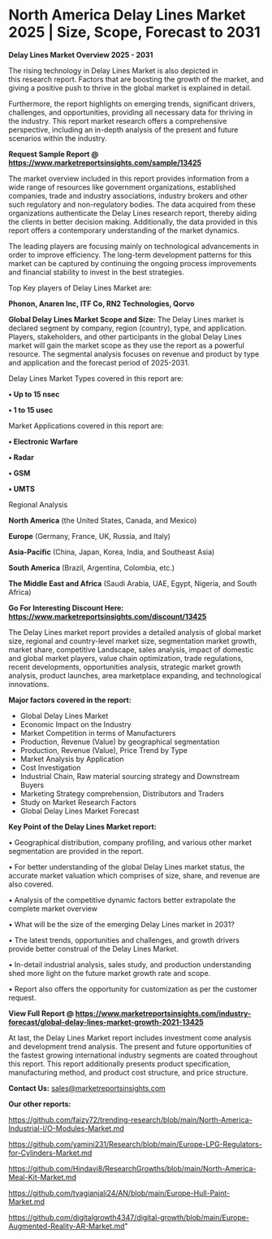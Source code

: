  # North America Delay Lines Market 2025 | Size, Scope, Forecast to 2031

<Strong> Delay Lines Market Overview 2025 - 2031</strong>

The rising technology in Delay Lines Market is also depicted in this research report. Factors that are boosting the growth of the market, and giving a positive push to thrive in the global market is explained in detail.

Furthermore, the report highlights on emerging trends, significant drivers, challenges, and opportunities, providing all necessary data for thriving in the industry. This report market research offers a comprehensive perspective, including an in-depth analysis of the present and future scenarios within the industry.

<strong>Request Sample Report @ <a href=https://www.marketreportsinsights.com/sample/13425>https://www.marketreportsinsights.com/sample/13425</a></strong>

The market overview included in this report provides information from a wide range of resources like government organizations, established companies, trade and industry associations, industry brokers and other such regulatory and non-regulatory bodies. The data acquired from these organizations authenticate the Delay Lines research report, thereby aiding the clients in better decision making. Additionally, the data provided in this report offers a contemporary understanding of the market dynamics.

The leading players are focusing mainly on technological advancements in order to improve efficiency. The long-term development patterns for this market can be captured by continuing the ongoing process improvements and financial stability to invest in the best strategies.

Top Key players of Delay Lines Market are:

<strong>Phonon, Anaren Inc, ITF Co, RN2 Technologies, Qorvo</strong>

<strong><b>Global Delay Lines Market Scope and Size:</b></strong>
The Delay Lines market is declared segment by company, region (country), type, and application. Players, stakeholders, and other participants in the global Delay Lines market will gain the market scope as they use the report as a powerful resource. The segmental analysis focuses on revenue and product by type and application and the forecast period of 2025-2031.

Delay Lines Market Types covered in this report are:

<strong>• Up to 15 nsec

• 1 to 15 usec</strong>

Market Applications covered in this report are:

<strong>• Electronic Warfare

• Radar

• GSM

• UMTS</strong> 

Regional Analysis

<strong>North America</strong> (the United States, Canada, and Mexico)

<strong>Europe</strong> (Germany, France, UK, Russia, and Italy)

<strong>Asia-Pacific</strong> (China, Japan, Korea, India, and Southeast Asia)

<strong>South America</strong> (Brazil, Argentina, Colombia, etc.)

<strong>The Middle East and Africa</strong> (Saudi Arabia, UAE, Egypt, Nigeria, and South Africa)

<strong>Go For Interesting Discount Here: <a href=https://www.marketreportsinsights.com/discount/13425>https://www.marketreportsinsights.com/discount/13425</a></strong>

The Delay Lines market report provides a detailed analysis of global market size, regional and country-level market size, segmentation market growth, market share, competitive Landscape, sales analysis, impact of domestic and global market players, value chain optimization, trade regulations, recent developments, opportunities analysis, strategic market growth analysis, product launches, area marketplace expanding, and technological innovations.

<strong><b>Major factors covered in the report:</b></strong>
<ul>
  <li>Global Delay Lines Market </li>
  <li>Economic Impact on the Industry</li>
  <li>Market Competition in terms of Manufacturers</li>
  <li>Production, Revenue (Value) by geographical segmentation</li>
  <li>Production, Revenue (Value), Price Trend by Type</li>
  <li>Market Analysis by Application</li>
  <li>Cost Investigation</li>
  <li>Industrial Chain, Raw material sourcing strategy and Downstream Buyers</li>
  <li>Marketing Strategy comprehension, Distributors and Traders</li>
  <li>Study on Market Research Factors</li>
  <li>Global Delay Lines Market Forecast</li>
</ul>

<strong><b>Key Point of the Delay Lines Market report:</b></strong>

• Geographical distribution, company profiling, and various other market segmentation are provided in the report.

• For better understanding of the global Delay Lines market status, the accurate market valuation which comprises of size, share, and revenue are also covered.

• Analysis of the competitive dynamic factors better extrapolate the complete market overview

• What will be the size of the emerging Delay Lines market in 2031?

• The latest trends, opportunities and challenges, and growth drivers provide better construal of the Delay Lines Market.

• In-detail industrial analysis, sales study, and production understanding shed more light on the future market growth rate and scope.

• Report also offers the opportunity for customization as per the customer request.

<strong><b>View Full Report @ <a href=https://www.marketreportsinsights.com/industry-forecast/global-delay-lines-market-growth-2021-13425>https://www.marketreportsinsights.com/industry-forecast/global-delay-lines-market-growth-2021-13425</a></b></strong>


At last, the Delay Lines Market report includes investment come analysis and development trend analysis. The present and future opportunities of the fastest growing international industry segments are coated throughout this report. This report additionally presents product specification, manufacturing method, and product cost structure, and price structure.

<strong>Contact Us:</strong>
sales@marketreportsinsights.com

<strong>Our other reports:</strong>

<a href=https://github.com/faizy72/trending-research/blob/main/North-America-Industrial-I/O-Modules-Market.md>https://github.com/faizy72/trending-research/blob/main/North-America-Industrial-I/O-Modules-Market.md</a>

<a href=https://github.com/yamini231/Research/blob/main/Europe-LPG-Regulators-for-Cylinders-Market.md>https://github.com/yamini231/Research/blob/main/Europe-LPG-Regulators-for-Cylinders-Market.md</a>

<a href=https://github.com/Hindavi8/ResearchGrowths/blob/main/North-America-Meal-Kit-Market.md>https://github.com/Hindavi8/ResearchGrowths/blob/main/North-America-Meal-Kit-Market.md</a>

<a href=https://github.com/tyagianjali24/AN/blob/main/Europe-Hull-Paint-Market.md>https://github.com/tyagianjali24/AN/blob/main/Europe-Hull-Paint-Market.md</a>

<a href=https://github.com/digitalgrowth4347/digital-growth/blob/main/Europe-Augmented-Reality-AR-Market.md>https://github.com/digitalgrowth4347/digital-growth/blob/main/Europe-Augmented-Reality-AR-Market.md</a>"
